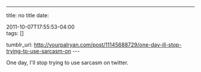 ---
title: no title
date:

 2011-10-07T17:55:53-04:00  
tags:  []

tumblr_url:
http://yourpalryan.com/post/11145688729/one-day-ill-stop-trying-to-use-sarcasm-on
\-\--

One day, I'll stop trying to use sarcasm on twitter.
